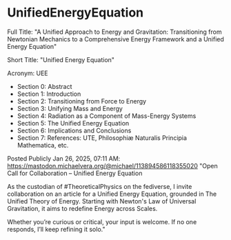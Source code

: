 # UnifiedEnergyEquation

Full Title: "A Unified Approach to Energy and Gravitation: Transitioning from Newtonian Mechanics to a Comprehensive Energy Framework and a Unified Energy Equation"

Short Title: "Unified Energy Equation"

Acronym: UEE


* Section 0: Abstract
* Section 1: Introduction
* Section 2: Transitioning from Force to Energy
* Section 3: Unifying Mass and Energy
* Section 4: Radiation as a Component of Mass-Energy Systems
* Section 5: The Unified Energy Equation
* Section 6: Implications and Conclusions
* Section 7: References: UTE, Philosophiæ Naturalis Principia Mathematica, etc.



Posted Publicly Jan 26, 2025, 07:11 AM: https://mastodon.michaelvera.org/@michael/113894586118355020
"Open Call for Collaboration – Unified Energy Equation

As the custodian of #TheoreticalPhysics on the fediverse, I invite collaboration on an article for a Unified Energy Equation, grounded in The Unified Theory of Energy. Starting with Newton's Law of Universal Gravitation, it aims to redefine Energy across Scales.

Whether you’re curious or critical, your input is welcome. If no one responds, I’ll keep refining it solo."

